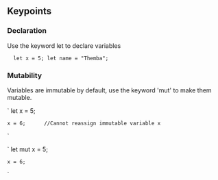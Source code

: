 ## Keypoints

### Declaration
Use the keyword let to declare variables

`   let x = 5;
    let name = "Themba";
`

### Mutability
Variables are immutable by default, use the keyword 'mut' to make them mutable.

`   let x = 5;

    x = 6;      //Cannot reassign immutable variable x
`

`   let mut x = 5;

    x = 6;
`
